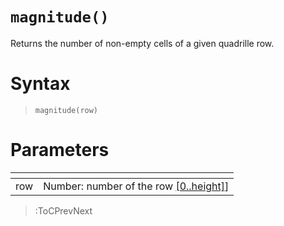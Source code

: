# `magnitude()`

Returns the number of non-empty cells of a given quadrille row.

# Syntax

> `magnitude(row)`

# Parameters

| <!-- --> | <!-- -->                                                       |
|----------|----------------------------------------------------------------|
| row      | Number: number of the row [\[0..height\]](/docs/props#height)] |

> :ToCPrevNext